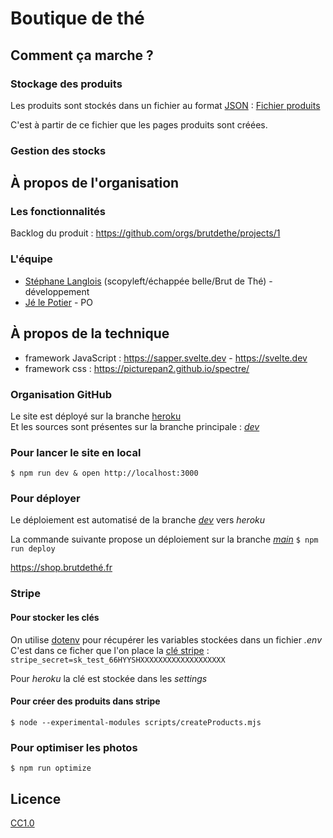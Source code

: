 # Boutique de thé

## Comment ça marche ?

### Stockage des produits

Les produits sont stockés dans un fichier au format [JSON](https://fr.wikipedia.org/wiki/JavaScript_Object_Notation) : [Fichier produits](https://github.com/brutdethe/shop/blob/dev/static/produits.json)

C'est à partir de ce fichier que les pages produits sont créées.

### Gestion des stocks


## À propos de l'organisation

### Les fonctionnalités

Backlog du produit : https://github.com/orgs/brutdethe/projects/1

### L'équipe

- [Stéphane Langlois](https://github.com/pntbr) (scopyleft/échappée belle/Brut de Thé) - développement
- [Jé le Potier](https://www.theiere-tasse.com) - PO 

## À propos de la technique

- framework JavaScript : https://sapper.svelte.dev - https://svelte.dev
- framework css : https://picturepan2.github.io/spectre/

### Organisation GitHub

Le site est déployé sur la branche [heroku](https://heroku.com)  
Et les sources sont présentes sur la branche principale : [_dev_](https://github.com/brutdethe/shop/tree/dev)

### Pour lancer le site en local

`$ npm run dev & open http://localhost:3000`

### Pour déployer 

Le déploiement est automatisé de la branche [_dev_](https://github.com/brutdethe/shop/tree/dev) vers *heroku*

La commande suivante propose un déploiement sur la branche [_main_](https://github.com/brutdethe/shop/tree/main)
`$ npm run deploy`

https://shop.brutdethé.fr

### Stripe

#### Pour stocker les clés

On utilise [dotenv](https://github.com/motdotla/dotenv) pour récupérer les variables stockées dans un fichier *.env*  
C'est dans ce ficher que l'on place la [clé stripe](https://dashboard.stripe.com/test/apikeys) :
`stripe_secret=sk_test_66HYYSHXXXXXXXXXXXXXXXXXXX`

Pour *heroku* la clé est stockée dans les *settings*

#### Pour créer des produits dans stripe

`$ node --experimental-modules scripts/createProducts.mjs`

### Pour optimiser les photos

`$ npm run optimize`

## Licence

[CC1.0](LICENSE)
